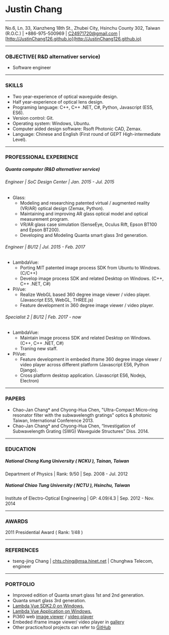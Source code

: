 # Justin Chang
------
No.6, Ln. 33, Xianzheng 18th St., Zhubei City, Hsinchu County 302, Taiwan (R.O.C.)  |  +886-975-500969 | C24971720@gmail.com | [http://JustinChang126.github.io](http://JustinChang126.github.io) 

------

### OBJECTIVE( R&D alternativer service)
* Software engineer
------

### SKILLS
* Two year-experience of optical waveguide design.
* Half year-experience of optical lens design.
* Programing language: C++, C++ .NET, C#, Python, Javascript (ES5, ES6).
* Version control: Git.
* Operating system: Windows, Ubuntu.
* Computer aided design software: Rsoft Photonic CAD, Zemax.
* Language: Chinese and English (First round of GEPT High-intermediate Level).

------
### PROFESSIONAL EXPERIENCE
##### Quanta computer (R&D alternativer service)

###### Engineer | SoC Design Center | Jan. 2015 - Jul. 2015
* Glass:
    * Modeling and researching patented virtual / augmented reality (VR/AR) optical design (Zemax, Python).
    * Maintaining and improving AR glass optical model and optical measurement program.
    * VR/AR glass case simulation (SenseEye, Oculus Rift, Epson BT100 and Epson BT200).
    * Developing and Modeling Quanta smart glass 3rd generation.

###### Engineer | BU12 | Jul. 2015 - Feb. 2017
* LambdaVue:
    * Porting MIT patented image process SDK from Ubuntu to Windows. (C/C++)
    * Develop image process SDK and related Desktop on Windows. (C++, C++ .NET, C#)
* PiVue:
    * Realize WebGL based 360 degree image viewer / video player. (Javascript ES5, WebGL, THREE.js)
    * Feature development in 360 degree image viewer / video player. 

###### Specialist 2 | BU12 | Feb. 2017 - now
* LambdaVue:
    * Maintain image process SDK and related Desktop on Windows. (C++, C++ .NET, C#)
    * Traning new staff.
* PiVue:
    * Feature development in embeded iframe 360 degree image viewer / video player across different platform (Javascript ES6, Python Django).
    * Cross platform desktop application. (Javascript ES6, Nodejs, Electron)

------
### PAPERS
* Chao-Jan Chang* and Chyong-Hua Chen, "Ultra-Compact Micro-ring resonator filter with the subwavelength gratings" optics & photonic Taiwan, International Conference 2013.
* Chao-Jan Chang* and Chyong-Hua Chen, “Investigation of Subwavelength Grating (SWG) Waveguide Structures” Diss. 2014.

------
### EDUCATION
##### National Cheng Kung University ( NCKU ), Tainan, Taiwan
Department of Physics | Rank: 9/50 | Sep. 2008 - Jul. 2012
##### National Chiao Tung University ( NCTU ), Hsinchu, Taiwan
Institute of Electro-Optical Engineering | GP: 4.09/4.3 | Sep. 2012 - Nov. 2014

------
### AWARDS
2011 Presidential Award ( Rank: 1/48 )

------
### REFERENCES
* tseng-jing Chang | chts.ching@msa.hinet.net | Chunghwa Telecom, engineer

------
### PORTFOLIO
* Improved edition of Quanta smart glass 1st and 2nd generation.
* Quanta smart glass 3rd generation.
* [Lambda Vue SDK2.0 on Windows.](https://lambda.qrilab.com/product/sdk/ )
* [Lambda Vue Application on Windows.](https://lambda.qrilab.com/product/application/)
* Pi360 web [image viewer](https://gallery.pi360.com/m/0) / [video player](https://gallery.pi360.com/m/101)
* Embeded iframe image viewer/ video player in [gallery](https://www.pi360.com/gallery360)
* Other practice/tool projects can refer to [GitHub](https://github.com/Justin790126 )






